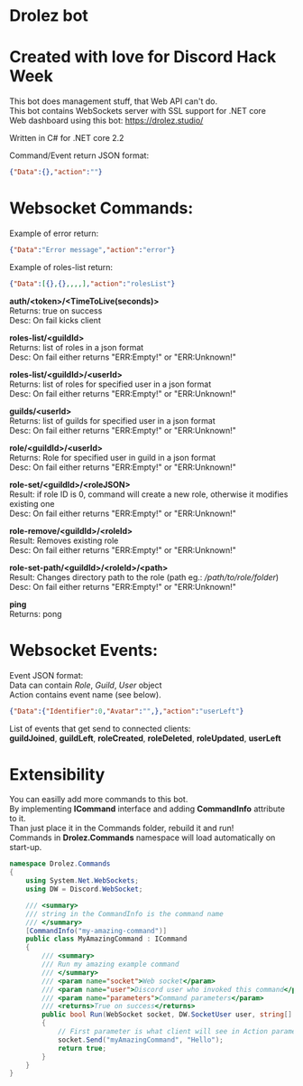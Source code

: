 # Drolez bot
# Created with love for Discord Hack Week
This bot does management stuff, that Web API can't do.<br>
This bot contains WebSockets server with SSL support for .NET core<br>
Web dashboard using this bot: https://drolez.studio/

Written in C# for .NET core 2.2

Command/Event return JSON format:
```json
{"Data":{},"action":""}
```

# Websocket Commands:

Example of error return:
```json
{"Data":"Error message","action":"error"}
```
Example of roles-list return:
```json
{"Data":[{},{},,,,],"action":"rolesList"}
```

**auth/\<token>/\<TimeToLive(seconds)>**<br>
Returns: true on success<br>
Desc: On fail kicks client

**roles-list/\<guildId>**<br>
Returns: list of roles in a json format<br>
Desc: On fail either returns "ERR:Empty!" or "ERR:Unknown!"
  
**roles-list/\<guildId>/\<userId>**<br>
Returns: list of roles for specified user in a json format<br>
Desc: On fail either returns "ERR:Empty!" or "ERR:Unknown!"

**guilds/\<userId>**<br>
Returns: list of guilds for specified user in a json format<br>
Desc: On fail either returns "ERR:Empty!" or "ERR:Unknown!"

**role/\<guildId>/\<userId>**<br>
Returns: Role for specified user in guild in a json format<br>
Desc: On fail either returns "ERR:Empty!" or "ERR:Unknown!"

**role-set/\<guildId>/\<roleJSON>**<br>
Result: if role ID is 0, command will create a new role, otherwise it modifies existing one<br>
Desc: On fail either returns "ERR:Empty!" or "ERR:Unknown!"

**role-remove/\<guildId>/\<roleId>**<br>
Result: Removes existing role<br>
Desc: On fail either returns "ERR:Empty!" or "ERR:Unknown!"

**role-set-path/\<guildId>/\<roleId>/\<path>**<br>
Result: Changes directory path to the role (path eg.: */path/to/role/folder*)<br>
Desc: On fail either returns "ERR:Empty!" or "ERR:Unknown!"

**ping**<br>
Returns: pong

# Websocket Events:

Event JSON format:<br>
Data can contain *Role*, *Guild*, *User* object<br>
Action contains event name (see below).
```json
{"Data":{"Identifier":0,"Avatar":"",},"action":"userLeft"}
```

List of events that get send to connected clients:<br>
**guildJoined**, **guildLeft**, **roleCreated**, **roleDeleted**, **roleUpdated**, **userLeft**

# Extensibility

You can easilly add more commands to this bot.<br>
By implementing **ICommand** interface and adding **CommandInfo** attribute to it.<br>
Than just place it in the Commands folder, rebuild it and run!<br>
Commands in **Drolez.Commands** namespace will load automatically on start-up.
```C#
namespace Drolez.Commands
{
    using System.Net.WebSockets;
    using DW = Discord.WebSocket;

    /// <summary>
    /// string in the CommandInfo is the command name
    /// </summary>
    [CommandInfo("my-amazing-command")]
    public class MyAmazingCommand : ICommand
    {
        /// <summary>
        /// Run my amazing example command
        /// </summary>
        /// <param name="socket">Web socket</param>
        /// <param name="user">Discord user who invoked this command</param>
        /// <param name="parameters">Command parameters</param>
        /// <returns>True on success</returns>
        public bool Run(WebSocket socket, DW.SocketUser user, string[] parameters)
        {
            // First parameter is what client will see in Action parameter, second is and object (Data)
            socket.Send("myAmazingCommand", "Hello");
            return true;
        }
    }
}
```
